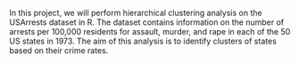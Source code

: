 In this project, we will perform hierarchical clustering analysis on the USArrests dataset in R. The dataset contains information on the number of arrests per 100,000 residents for assault, murder, and rape in each of the 50 US states in 1973. The aim of this analysis is to identify clusters of states based on their crime rates.
